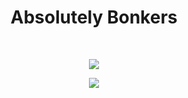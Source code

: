 <h1 align="center">
  Absolutely Bonkers
</h1>
<br>

<p align="center">
  <img src="https://github-readme-stats.vercel.app/api?username=CAPT-Zulu&show_icons=true&theme=radical">
</p>
<p align="center">
  <img src="https://github-readme-stats.vercel.app/api/top-langs/?username=CAPT-Zulu&layout=compact&theme=radical">
</p>

